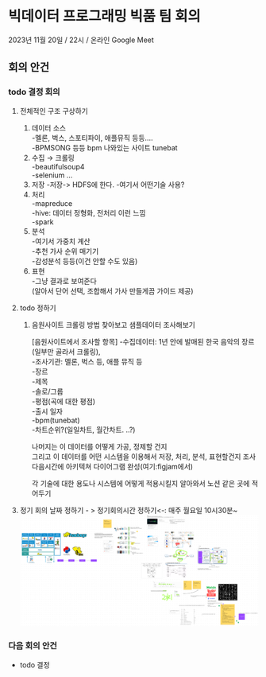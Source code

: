 # 빅데이터 프로그래밍 빅품 팀 회의

2023년 11월 20일 / 22시 / 온라인 Google Meet

## 회의 안건

### todo 결정 회의

1. 전체적인 구조 구상하기
   1. 데이터 소스  
      -멜론, 벅스, 스포티파이, 애플뮤직 등등....  
      -BPMSONG 등등 bpm 나와있는 사이트 tunebat
   2. 수집 → 크롤링  
      -beautifulsoup4  
      -selenium
      ...
   3. 저장 -저장-> HDFS에 한다. -여기서 어떤기술 사용?
   4. 처리  
      -mapreduce  
      -hive: 데이터 정형화, 전처리 이런 느낌  
      -spark
   5. 분석  
      -여기서 가중치 계산  
      -추천 가사 순위 매기기  
      -감성분석 등등(이건 안할 수도 있음)
   6. 표현  
      -그냥 결과로 보여준다  
      (알아서 단어 선택, 조합해서 가사 만들게끔 가이드 제공)
2. todo 정하기

   1. 음원사이트 크롤링 방법 찾아보고 샘플데이터 조사해보기

      [음원사이트에서 조사할 항목] -수집데이터: 1년 안에 발매된 한국 음악의 장르(일부만 골라서 크롤링),  
      -조사기관: 멜론, 벅스 등, 애플 뮤직 등  
      -장르  
      -제목  
      -솔로/그룹  
      -평점(곡에 대한 평점)  
      -출시 일자  
      -bpm(tunebat)  
      -차트순위?(일일차트, 월간차트. ..?)

      나머지는 이 데이터를 어떻게 가공, 정제할 건지  
      그리고 이 데이터를 어떤 시스템을 이용해서 저장, 처리, 분석, 표현할건지 조사  
      다음시간에 아키텍쳐 다이어그램 완성(여기:figjam에서)

      각 기술에 대한 용도나 시스템에 어떻게 적용시킬지 알아와서 노션 같은 곳에 적어두기

3. 정기 회의 날짜 정하기 - > 정기회의시간 정하기<-: 매주 월요일 10시30분~
   ![Alt text](20231120.png)

### 다음 회의 안건

- todo 결정
